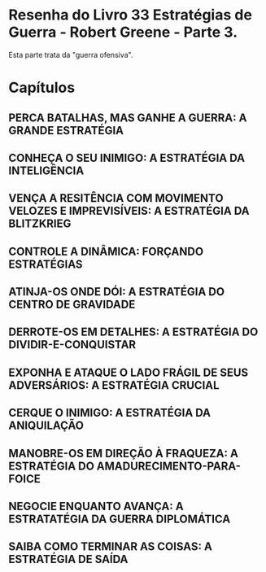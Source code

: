 # Resenha do Livro 33 Estratégias de Guerra - Robert Greene - Parte 3.

Esta parte trata da "guerra ofensiva".

# Capítulos

## PERCA BATALHAS, MAS GANHE A GUERRA: A GRANDE ESTRATÉGIA

## CONHEÇA O SEU INIMIGO: A ESTRATÉGIA DA INTELIGÊNCIA

## VENÇA A RESITÊNCIA COM MOVIMENTO VELOZES E IMPREVISÍVEIS: A ESTRATÉGIA DA BLITZKRIEG

## CONTROLE A DINÂMICA: FORÇANDO ESTRATÉGIAS

## ATINJA-OS ONDE DÓI: A ESTRATÉGIA DO CENTRO DE GRAVIDADE

## DERROTE-OS EM DETALHES: A ESTRATÉGIA DO DIVIDIR-E-CONQUISTAR

## EXPONHA E ATAQUE O LADO FRÁGIL DE SEUS ADVERSÁRIOS: A ESTRATÉGIA CRUCIAL

## CERQUE O INIMIGO: A ESTRATÉGIA DA ANIQUILAÇÃO

## MANOBRE-OS EM DIREÇÃO À FRAQUEZA: A ESTRATÉGIA DO AMADURECIMENTO-PARA-FOICE

## NEGOCIE ENQUANTO AVANÇA: A ESTRATATÉGIA DA GUERRA DIPLOMÁTICA

## SAIBA COMO TERMINAR AS COISAS: A ESTRATÉGIA DE SAÍDA
